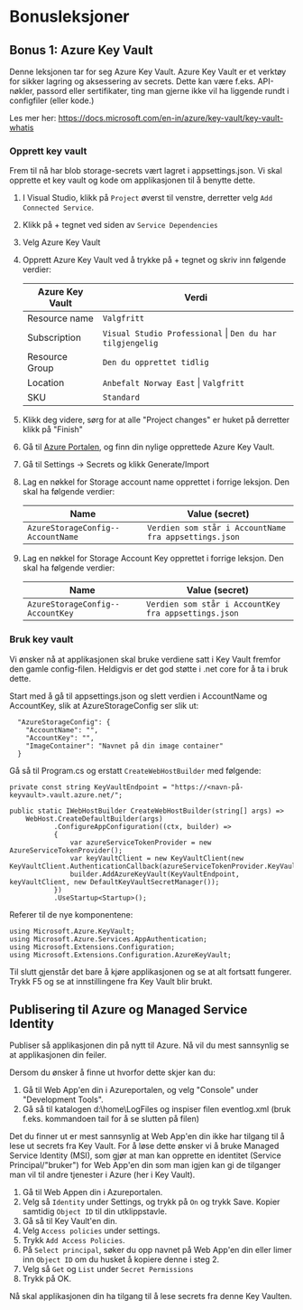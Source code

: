 # Bonusleksjoner

## Bonus 1: Azure Key Vault

Denne leksjonen tar for seg Azure Key Vault. Azure Key Vault er et verktøy for sikker lagring og aksessering av secrets. Dette kan være f.eks. API-nøkler, passord eller sertifikater, ting man gjerne ikke vil ha liggende rundt i configfiler (eller kode.)

Les mer her: https://docs.microsoft.com/en-in/azure/key-vault/key-vault-whatis

### Opprett key vault

Frem til nå har blob storage-secrets vært lagret i appsettings.json. Vi skal opprette et key vault og kode om applikasjonen til å benytte dette.

1. I Visual Studio, klikk på `Project` øverst til venstre, derretter velg `Add Connected Service`.
2. Klikk på + tegnet ved siden av `Service Dependencies`
3. Velg Azure Key Vault 
4. Opprett Azure Key Vault ved å trykke på + tegnet og skriv inn følgende verdier:

    | Azure Key Vault | Verdi                                                         |
    | --------------- | ------------------------------------------------------------- |
    | Resource name   | `Valgfritt`                                                   |
    | Subscription    | `Visual Studio Professional` &#124; `Den du har tilgjengelig` |
    | Resource Group  | `Den du opprettet tidlig`                                     |
    | Location        | `Anbefalt Norway East` &#124; `Valgfritt`                     |
    | SKU             | `Standard`                                                    |
    

5. Klikk deg videre, sørg for at alle "Project changes" er huket på derretter klikk på "Finish"
6. Gå til <a href="https://portal.azure.com/">Azure Portalen</a>, og finn din nylige opprettede Azure Key Vault.
7. Gå til Settings -> Secrets og klikk Generate/Import
8. Lag en nøkkel for Storage account name opprettet i forrige leksjon. Den skal ha følgende verdier:

    | Name                              | Value (secret)                                        |
    | --------------------------------- | ----------------------------------------------------- |
    | `AzureStorageConfig--AccountName` | `Verdien som står i AccountName fra appsettings.json` |
    
9.  Lag en nøkkel for Storage Account Key opprettet i forrige leksjon. Den skal ha følgende verdier:

    | Name                             | Value (secret)                                       |
    | -------------------------------- | ---------------------------------------------------- |
    | `AzureStorageConfig--AccountKey` | `Verdien som står i AccountKey fra appsettings.json` |

### Bruk key vault

Vi ønsker nå at applikasjonen skal bruke verdiene satt i Key Vault fremfor den gamle config-filen. Heldigvis er det god støtte i .net core for å ta i bruk dette.

Start med å gå til appsettings.json og slett verdien i AccountName og AccountKey, slik at AzureStorageConfig ser slik ut: 
```
  "AzureStorageConfig": {
    "AccountName": "",
    "AccountKey": "",
    "ImageContainer": "Navnet på din image container"
  }
```

Gå så til Program.cs og erstatt `CreateWebHostBuilder` med følgende:

```
private const string KeyVaultEndpoint = "https://<navn-på-keyvault>.vault.azure.net/";

public static IWebHostBuilder CreateWebHostBuilder(string[] args) =>
    WebHost.CreateDefaultBuilder(args)
           .ConfigureAppConfiguration((ctx, builder) =>
           {
               var azureServiceTokenProvider = new AzureServiceTokenProvider();
               var keyVaultClient = new KeyVaultClient(new KeyVaultClient.AuthenticationCallback(azureServiceTokenProvider.KeyVaultTokenCallback));
               builder.AddAzureKeyVault(KeyVaultEndpoint, keyVaultClient, new DefaultKeyVaultSecretManager());
           })
           .UseStartup<Startup>();
```

Referer til de nye komponentene:

```
using Microsoft.Azure.KeyVault;
using Microsoft.Azure.Services.AppAuthentication;
using Microsoft.Extensions.Configuration;
using Microsoft.Extensions.Configuration.AzureKeyVault;
```

Til slutt gjenstår det bare å kjøre applikasjonen og se at alt fortsatt fungerer. Trykk F5 og se at innstillingene fra Key Vault blir brukt.


## Publisering til Azure og Managed Service Identity 

Publiser så applikasjonen din på nytt til Azure. Nå vil du mest sannsynlig se at applikasjonen din feiler.

Dersom du ønsker å finne ut hvorfor dette skjer kan du:

1. Gå til Web App'en din i Azureportalen, og velg "Console" under "Development Tools".
2. Gå så til katalogen d:\home\LogFiles og inspiser filen eventlog.xml (bruk f.eks. kommandoen tail for å se slutten på filen)

Det du finner ut er mest sannsynlig at Web App'en din ikke har tilgang til å lese ut secrets fra Key Vault. For å løse dette ønsker
vi å bruke Managed Service Identity (MSI), som gjør at man kan opprette en identitet (Service Principal/"bruker") for Web App'en din som man igjen kan gi de tilganger man vil til andre tjenester i Azure (her i Key Vault).

1. Gå til Web Appen din i Azureportalen.
2. Velg så `Identity` under Settings, og trykk på `On` og trykk Save. Kopier samtidig `Object ID` til din utklippstavle.
3. Gå så til Key Vault'en din.
4. Velg `Access policies` under settings.
5. Trykk `Add Access Policies`.
6. På `Select principal`, søker du opp navnet på Web App'en din eller limer inn `Object ID` om du husket å kopiere denne i steg 2.
7. Velg så `Get` og `List` under `Secret Permissions`
8. Trykk på OK.

Nå skal applikasjonen din ha tilgang til å lese secrets fra denne Key Vaulten.
